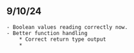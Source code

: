 

## 9/10/24
    - Boolean values reading correctly now.
    - Better function handling
        * Correct return type output
        * 